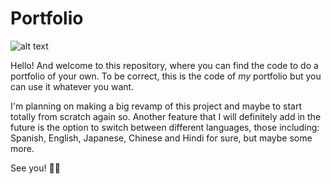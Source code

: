 # Portfolio

![alt text](https://imgs.search.brave.com/j48P3p3E3SKPrp8QWHC4wRygNyDx-u_ytngsNROTLyk/rs:fit:1200:1200:1/g:ce/aHR0cHM6Ly9pLnJl/ZGQuaXQvY2E3cmhp/dmczejk1MS5qcGc "Vaporwave image")

Hello! And welcome to this repository, where you can find the code to do a portfolio of your own. To be correct, this is the code of *my* portfolio but you can use it whatever you want.

I'm planning on making a big revamp of this project and maybe to start totally from scratch again so. Another feature that I will definitely add in the future is the option to switch between different languages, those including: Spanish, English, Japanese, Chinese and Hindi for sure, but maybe some more.

See you! 🧙‍♂️
